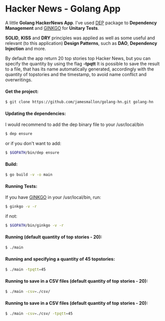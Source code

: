 # Hacker News - Golang App
A little **Golang HackerNews App**. I've used [DEP] package to **Dependency Management** and [GINKGO] for **Unitary Tests**.

**SOLID**, **KISS** and **DRY** principles was applied as well as some useful and relevant (to this application) **Design Patterns**, such as **DAO**, **Dependency Injection** and more.

By default the app return 20 top stories top Hacker News, but you can specify the quantity by using the flag **-tpqtt**
It is possible to save the result to a file, that has its name automatically generated, accordingly with the quantity of topstories and the timestamp, to avoid name conflict and overwritings.

[DEP]: <https://github.com/golang/dep>
[GINKGO]: <https://onsi.github.io/ginkgo/>

#### Get the project:
```sh
$ git clone https://github.com/jamesmallon/golang-hn.git golang-hn
```

#### Updating the dependencies:
I would recommend to add the dep binary file to your /usr/local/bin
```sh 
$ dep ensure
```
or if you don't want to add:
```sh
$ $GOPATH/bin/dep ensure
```

#### Build:
```sh
$ go build -v -o main
```

#### Running Tests:
If you have [GINKGO] in your /usr/local/bin, run:
```sh 
$ ginkgo -v -r 
```
if not:
```sh 
$ $GOPATH/bin/ginkgo -v -r 
```

#### Running (default quantity of top stories - 20):
```sh
$ ./main 
```

#### Running and specifying a quantity of 45 topstories:
```sh
$ ./main -tpqtt=45
```

#### Running to save in a CSV files (default quantity of top stories - 20):
```sh 
$ ./main -csv=./csv/ 
```

#### Running to save in a CSV files (default quantity of top stories - 20):
```sh 
$ ./main -csv=./csv/ -tpqtt=45
```
